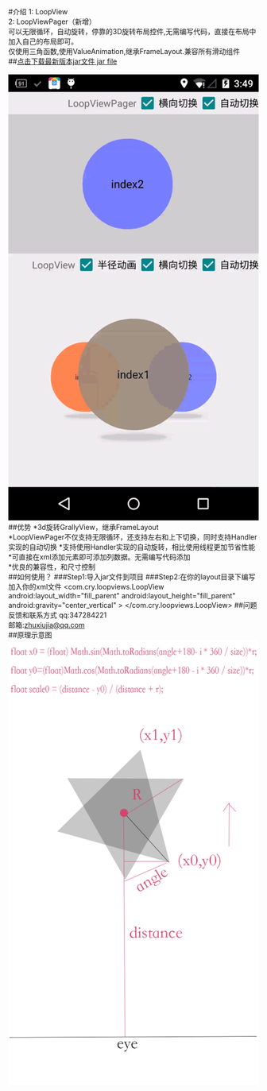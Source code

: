 #介绍
1: LoopView<br />
2: LoopViewPager（新增）<br />
可以无限循环，自动旋转，停靠的3D旋转布局控件,无需编写代码，直接在布局中加入自己的布局即可。<br />
仅使用三角函数,使用ValueAnimation,继承FrameLayout.兼容所有滑动组件<br />
##[点击下载最新版本jar文件   jar file](https://github.com/zhuxiujia/LoopView/blob/master/loopview-1.4.jar?raw=true)<br />
<br />
![image](demo.gif)
##优势
*3d旋转GrallyView，继承FrameLayout<br />
*LoopViewPager不仅支持无限循环，还支持左右和上下切换，同时支持Handler实现的自动切换
*支持使用Handler实现的自动旋转，相比使用线程更加节省性能<br />
*可直接在xml添加元素即可添加列数据。无需编写代码添加<br />
*优良的兼容性，和尺寸控制<br />
##如何使用？
###Step1:导入jar文件到项目
###Step2:在你的layout目录下编写加入你的xml文件
        <com.cry.loopviews.LoopView
        android:layout_width="fill_parent"
        android:layout_height="fill_parent"
        android:gravity="center_vertical"
        >
              <!--此处添加你的任意View或者layout元素 -->
        <ImageView
        android:layout_width="200dp"
        android:layout_height="200dp"
        android:src="@drawable/ic_launcher"    
        />
              <!-- 可以包裹任意多的view 和layout -->
        </com.cry.loopviews.LoopView>
##问题反馈和联系方式
qq:347284221<br />
邮箱:zhuxiujia@qq.com<br />
##原理示意图
![ABC](hao.png)